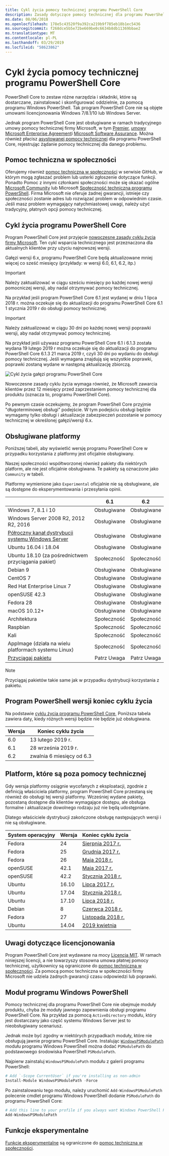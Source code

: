 ```yaml
---
title: Cykl życia pomocy technicznej programu PowerShell Core
description: Zasady dotyczące pomocy technicznej dla programu PowerShell Core
ms.date: 08/06/2018
ms.openlocfilehash: 178e5c43520f9a392ca219b9f785eb18b1ec5436
ms.sourcegitcommit: f268dce5b5e72be669be0c6634b8db11369bbae2
ms.translationtype: MT
ms.contentlocale: pl-PL
ms.lasthandoff: 03/29/2019
ms.locfileid: "58623862"
---
```

# <a name="powershell-core-support-lifecycle"></a>Cykl życia pomocy technicznej programu PowerShell Core

PowerShell Core to zestaw różne narzędzia i składniki, które są dostarczane, zainstalować i skonfigurować oddzielnie, za pomocą programu Windows PowerShell.
Tak program PowerShell Core nie są objęte umowami licencjonowania Windows 7/8.1/10 lub Windows Server.

Jednak program PowerShell Core jest obsługiwane w ramach tradycyjnego umowy pomocy technicznej firmy Microsoft, w tym [Premier][], [umowy Microsoft Enterprise Agreement][enterprise-agreement]i [Microsoft Software Assurance][assurance].
Można również płacisz [asystowanej pomocy technicznej][] dla programu PowerShell Core, rejestrując żądanie pomocy technicznej dla danego problemu.

## <a name="community-support"></a>Pomoc techniczna w społeczności

Oferujemy również [pomoc techniczna w społeczności][] w serwisie GitHub, w którym mogą zgłaszać problem lub usterki zgłoszenie dotyczące funkcji.
Ponadto Pomoc z innymi członkami społeczności może się okazać ogólne [Microsoft Community][] lub Microsoft [Społeczność techniczna programu PowerShell][].
Firma Microsoft nie oferuje żadnej gwarancji, istnieje czy społeczności zostanie adres lub rozwiązać problem w odpowiednim czasie.
Jeśli masz problem wymagający natychmiastowej uwagi, należy użyć tradycyjny, płatnych opcji pomocy technicznej.

## <a name="lifecycle-of-powershell-core"></a>Cykl życia programu PowerShell Core

Program PowerShell Core jest przyjęcie [nowoczesne zasady cyklu życia firmy Microsoft][modern].
Ten cykl wsparcia technicznego jest przeznaczona dla aktualnych klientów przy użyciu najnowszej wersji.

Gałęzi wersji 6.x, programu PowerShell Core będą aktualizowane mniej więcej co sześć miesięcy (przykłady: w wersji 6.0, 6.1, 6.2, itp.)

> [!IMPORTANT]
> Należy zaktualizować w ciągu sześciu miesięcy po każdej nowej wersji pomocniczej wersji, aby nadal otrzymywać pomocy technicznej.

Na przykład jeśli program PowerShell Core 6.1 jest wydanej w dniu 1 lipca 2018 r. można oczekuje się do aktualizacji do programu PowerShell Core 6.1 1 stycznia 2019 r do obsługi pomocy technicznej.

> [!IMPORTANT]
> Należy zaktualizować w ciągu 30 dni po każdej nowej wersji poprawki wersji, aby nadal otrzymywać pomocy technicznej.

Na przykład jeśli używasz programu PowerShell Core 6.1 i 6.1.3 została wydana 19 lutego 2019 r można oczekuje się do aktualizacji do programu PowerShell Core 6.1.3 21 marca 2019 r, czyli 30 dni po wydaniu do obsługi pomocy technicznej.
Jeśli wymagana znajdują się wszystkie poprawki, poprawki zostaną wydane w następną aktualizację zbiorczą.

![Cykl życia gałęzi programu PowerShell Core][lifecycle-chart]

Nowoczesne zasady cyklu życia wymaga również, że Microsoft zawarcia klientów przez 12 miesięcy przed zaprzestaniem pomocy technicznej dla produktu (oznacza to, programu PowerShell Core).

Po pewnym czasie oczekujemy, że program PowerShell Core przyjmie "długoterminowej obsługi" podejście.
W tym podejściu obsługi będzie wymagamy tylko obsługi i aktualizacje zabezpieczeń pozostanie w pomocy technicznej w określonej gałęzi/wersji 6.x.

## <a name="supported-platforms"></a>Obsługiwane platformy

Poniższej tabeli, aby wyświetlić wersję programu PowerShell Core w przypadku korzystania z platformy jest oficjalnie obsługiwany.

Naszej społeczności współtworzonej również pakiety dla niektórych platform, ale nie jest oficjalnie obsługiwana.
Te pakiety są oznaczone jako `Community` w tabeli.

Platformy wymienione jako `Experimental` oficjalnie nie są obsługiwane, ale są dostępne do eksperymentowania i przesyłania opinii.

|                                                   | 6.1         | 6.2         |
|---------------------------------------------------|:-----------:|:-----------:|
| Windows 7, 8.1 i 10                            | Obsługiwane   | Obsługiwane   |
| Windows Server 2008 R2, 2012 R2, 2016             | Obsługiwane   | Obsługiwane   |
| [Półroczny kanał dystrybucji systemu Windows Server][semi-annual] | Obsługiwane   | Obsługiwane   |
| Ubuntu 16.04 i 18.04                            | Obsługiwane   | Obsługiwane   |
| Ubuntu 18.10 (za pośrednictwem przyciągania pakiet)                   | Społeczność   | Społeczność   |
| Debian 9                                          | Obsługiwane   | Obsługiwane   |
| CentOS 7                                          | Obsługiwane   | Obsługiwane   |
| Red Hat Enterprise Linux 7                        | Obsługiwane   | Obsługiwane   |
| openSUSE 42.3                                     | Obsługiwane   | Obsługiwane   |
| Fedora 28                                         | Obsługiwane   | Obsługiwane   |
| macOS 10.12+                                      | Obsługiwane   | Obsługiwane   |
| Architektura                                              | Społeczność   | Społeczność   |
| Raspbian                                          | Społeczność   | Społeczność   |
| Kali                                              | Społeczność   | Społeczność   |
| AppImage (działa na wielu platformach systemu Linux)     | Społeczność   | Społeczność   |
| [Przyciągaj pakietu](https://snapcraft.io/powershell)   | Patrz Uwaga    | Patrz Uwaga    |

> [!NOTE]
> Przyciągaj pakietów takie same jak w przypadku dystrybucji korzystania z pakietu.

## <a name="powershell-release-end-of-life"></a>Program PowerShell wersji koniec cyklu życia

Na podstawie [cyklu życia programu PowerShell Core](#lifecycle-of-powershell-core), Poniższa tabela zawiera daty, kiedy różnych wersji będzie nie będzie już obsługiwana.

| Wersja | Koniec cyklu życia                   |
|---------|-------------------------------|
| 6.0     | 13 lutego 2019 r.             |
| 6.1     | 28 września 2019 r.            |
| 6.2     | zwalnia 6 miesięcy od 6.3   |

## <a name="platforms-which-are-out-of-support"></a>Platform, które są poza pomocy technicznej

Gdy wersja platformy osiągnie wycofanych z eksploatacji, zgodnie z definicją właściciela platformy, program PowerShell Core przestaną się również do obsługi tej wersji platformy.
Wcześniej wydane pakiety, pozostaną dostępne dla klientów wymagające dostępu, ale obsługa formalne i aktualizacje dowolnego rodzaju już nie będą udostępniane.

Dlatego właściciele dystrybucji zakończone obsługę następujących wersji i nie są obsługiwane.

| System operacyjny       | Wersja | Koniec cyklu życia                                                                                 |
|----------|---------|---------------------------------------------------------------------------------------------|
| Fedora   | 24      | [Sierpnia 2017 r.](https://fedoramagazine.org/fedora-24-eol/)                                    |
| Fedora   | 25      | [Grudnia 2017 r.](https://fedoramagazine.org/fedora-25-end-life/)                             |
| Fedora   | 26      | [Maja 2018 r.](https://fedoramagazine.org/fedora-26-end-life/)                                  |
| openSUSE | 42.1    | [Maja 2017 r.](https://lists.opensuse.org/opensuse-security-announce/2017-05/msg00053.html)     |
| openSUSE | 42.2    | [Stycznia 2018 r.](https://lists.opensuse.org/opensuse-security-announce/2017-11/msg00066.html) |
| Ubuntu   | 16.10   | [Lipca 2017 r.](https://lists.ubuntu.com/archives/ubuntu-announce/2017-July/000223.html)        |
| Ubuntu   | 17.04   | [Stycznia 2018 r.](https://lists.ubuntu.com/archives/ubuntu-announce/2018-January.txt)          |
| Ubuntu   | 17.10   | [Lipca 2018 r.](https://lists.ubuntu.com/archives/ubuntu-announce/2018-July/000232.html)        |
| Debian   | 8       | [Czerwca 2018 r.](https://lists.debian.org/debian-security-announce/2018/msg00132.html)           |
| Fedora   | 27      | [Listopada 2018 r.](https://fedoramagazine.org/fedora-27-end-of-life/)                          |
| Ubuntu   | 14.04   | [2019 kwietnia](https://wiki.ubuntu.com/Releases)                                              |

## <a name="notes-on-licensing"></a>Uwagi dotyczące licencjonowania

Program PowerShell Core jest wydawane na mocy [Licencja MIT][].
W ramach niniejszej licencji, a nie towarzyszy stosowna umowa płatnej pomocy technicznej, użytkownicy są ograniczone do [pomoc techniczna w społeczności][].
Za pomocą pomoc techniczna w społeczności firmy Microsoft nie udziela żadnych gwarancji czasu odpowiedzi lub poprawki.

## <a name="windows-powershell-module"></a>Moduł programu Windows PowerShell

Pomocy technicznej dla programu PowerShell Core nie obejmuje moduły produktu, chyba że moduły jawnego zapewnienia obsługi programu PowerShell Core.
Na przykład za pomocą `ActiveDirectory` modułu, który jest dostarczany jako część systemu Windows Server jest to nieobsługiwany scenariusz.

Jednak może być zgodny w niektórych przypadkach moduły, które nie obsługują jawnie programu PowerShell Core.
Instalując [ `WindowsPSModulePath` ][] modułu programu Windows PowerShell można dodać `PSModulePath` do podstawowego środowiska PowerShell `PSModulePath`.

Najpierw zainstaluj `WindowsPSModulePath` modułu z galerii programu PowerShell:

```powershell
# Add `-Scope CurrentUser` if you're installing as non-admin
Install-Module WindowsPSModulePath -Force
```

Po zainstalowaniu tego modułu, należy uruchomić `Add-WindowsPSModulePath` polecenie cmdlet programu Windows PowerShell dodanie `PSModulePath` do programu PowerShell Core:

```powershell
# Add this line to your profile if you always want Windows PowerShell PSModulePath
Add-WindowsPSModulePath
```

## <a name="experimental-features"></a>Funkcje eksperymentalne

[Funkcje eksperymentalne][] są ograniczone do [pomoc techniczna w społeczności](#community-support).

[Premier]: https://www.microsoft.com/en-us/microsoftservices/support.aspx
[enterprise-agreement]: https://www.microsoft.com/en-us/licensing/licensing-programs/enterprise.aspx
[assurance]: https://www.microsoft.com/en-us/licensing/licensing-programs/software-assurance-default.aspx
[Pomoc techniczna w społeczności]: https://github.com/powershell/powershell/issues
[Microsoft Community]: https://answers.microsoft.com/
[Społeczność techniczna programu PowerShell]: https://techcommunity.microsoft.com/t5/PowerShell/ct-p/WindowsPowerShell
[asystowanej pomocy technicznej]: https://support.microsoft.com/assistedsupportproducts
[modern]: https://support.microsoft.com/help/30881/modern-lifecycle-policy
[lifecycle-chart]: ./images/modern-lifecycle.png
[semi-annual]: https://docs.microsoft.com/windows-server/get-started/semi-annual-channel-overview
[Licencja MIT]: https://github.com/PowerShell/PowerShell/blob/master/LICENSE.txt
[`WindowsPSModulePath`]: https://www.powershellgallery.com/packages/WindowsPSModulePath/
[Funkcje eksperymentalne]: /powershell/module/microsoft.powershell.core/about/about_powershell_config?view=powershell-6#experimentalfeatures

